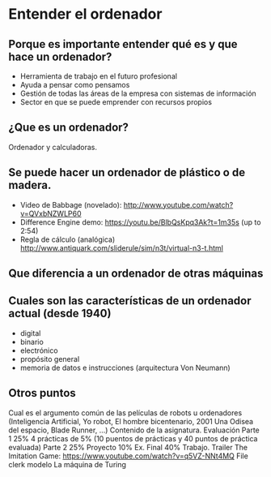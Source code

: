 # Entender el ordenador
## Porque es importante entender qué es y que hace un ordenador?
- Herramienta de trabajo en el futuro profesional
- Ayuda a pensar como pensamos
- Gestión de todas las áreas de la empresa con sistemas de información
- Sector en que se puede emprender con recursos propios

## ¿Que es un ordenador?
Ordenador y calculadoras.

## Se puede hacer un ordenador de plástico o de madera.
- Video de Babbage (novelado): http://www.youtube.com/watch?v=QVxbNZWLP60
- Difference Engine demo: https://youtu.be/BlbQsKpq3Ak?t=1m35s (up to 2:54)
- Regla de cálculo (analógica) http://www.antiquark.com/sliderule/sim/n3t/virtual-n3-t.html

## Que diferencia a un ordenador de otras máquinas

## Cuales son las características de un ordenador actual (desde 1940)
- digital
- binario
- electrónico
- propósito general
- memoria de datos e instrucciones (arquitectura Von Neumann)

## Otros puntos
Cual es el argumento común de las películas de robots u ordenadores (Inteligencia Artificial, Yo robot, El hombre bicentenario, 2001 Una Odisea del espacio, Blade Runner, ...)
Contenido de la asignatura.
Evaluación
Parte 1 25%
  4 prácticas de 5% (10 puentos de prácticas y 40 puntos de práctica evaluada)
Parte 2 25%
Proyecto 10%
Ex. Final 40%
Trabajo.
Trailer The Imitation Game: https://www.youtube.com/watch?v=q5VZ-NNt4MQ
File clerk modelo
La máquina de Turing
